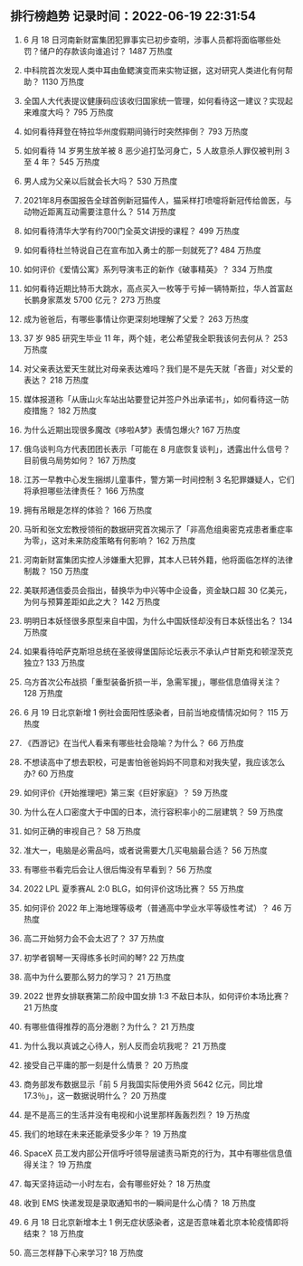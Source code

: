 
## 排行榜趋势 记录时间：2022-06-19 22:31:54
  
  1. 6 月 18 日河南新财富集团犯罪事实已初步查明，涉事人员都将面临哪些处罚？储户的存款该向谁追讨？ 1487 万热度
    
  2. 中科院首次发现人类中耳由鱼鳃演变而来实物证据，这对研究人类进化有何帮助？ 1130 万热度
    
  3. 全国人大代表提议健康码应该收归国家统一管理，如何看待这一建议？实现起来难度大吗？ 795 万热度
    
  4. 如何看待拜登在特拉华州度假期间骑行时突然摔倒？ 793 万热度
    
  5. 如何看待 14 岁男生放羊被 8 恶少追打坠河身亡，5 人故意杀人罪仅被判刑 3 至 4 年？ 545 万热度
    
  6. 男人成为父亲以后就会长大吗？ 530 万热度
    
  7. 2021年8月泰国报告全球首例新冠猫传人，猫采样打喷嚏将新冠传给兽医，与动物近距离互动需要注意什么？ 514 万热度
    
  8. 如何看待清华大学有约700门全英文讲授的课程？ 499 万热度
    
  9. 如何看待杜兰特说自己在宣布加入勇士的那一刻就死了? 484 万热度
    
  10. 如何评价《爱情公寓》系列导演韦正的新作《破事精英》？ 334 万热度
    
  11. 如何看待近期比特币大跳水，高点买入一枚等于亏掉一辆特斯拉，华人首富赵长鹏身家蒸发 5700 亿元？ 273 万热度
    
  12. 成为爸爸后，有哪些事情让你更深刻地理解了父爱？ 263 万热度
    
  13. 37 岁 985 研究生毕业 11 年，两个娃，老公希望我全职我该何去何从？ 253 万热度
    
  14. 对父亲表达爱天生就比对母亲表达难吗？我们是不是先天就「吝啬」对父爱的表达？ 218 万热度
    
  15. 媒体报道称「从唐山火车站出站要登记并签户外出承诺书」，如何看待这一防疫措施？ 182 万热度
    
  16. 为什么近期出现很多魔改《哆啦A梦》表情包爆火? 167 万热度
    
  17. 俄乌谈判乌方代表团团长表示「可能在 8 月底恢复谈判」，透露出什么信号？目前俄乌局势如何？ 167 万热度
    
  18. 江苏一早教中心发生捆绑儿童事件，警方第一时间控制  3 名犯罪嫌疑人，它们将承担哪些法律责任？ 166 万热度
    
  19. 拥有吊眼是怎样的体验？ 166 万热度
    
  20. 马昕和张文宏教授领衔的数据研究首次揭示了「非高危组奥密克戎患者重症率为零」，这对未来防疫策略有何影响？ 162 万热度
    
  21. 河南新财富集团实控人涉嫌重大犯罪，其本人已转外籍，他将面临怎样的法律制裁？ 150 万热度
    
  22. 美联邦通信委员会指出，替换华为中兴等中企设备，资金缺口超 30 亿美元，为何与预算差距如此之大？ 142 万热度
    
  23. 明明日本妖怪很多原型来自中国，为什么中国妖怪却没有日本妖怪出名？ 134 万热度
    
  24. 如果看待哈萨克斯坦总统在圣彼得堡国际论坛表示不承认卢甘斯克和顿涅茨克独立? 133 万热度
    
  25. 乌方首次公布战损「重型装备折损一半，急需军援」，哪些信息值得关注？ 128 万热度
    
  26. 6 月 19 日北京新增 1 例社会面阳性感染者，目前当地疫情情况如何？ 115 万热度
    
  27. 《西游记》在当代人看来有哪些社会隐喻？为什么？ 66 万热度
    
  28. 不想读高中了想去职校，可是害怕爸爸妈妈不同意和对我失望，我应该怎么办? 60 万热度
    
  29. 如何评价《开始推理吧》第三案《巨好家庭》？ 59 万热度
    
  30. 为什么在人口密度大于中国的日本，流行容积率小的二层建筑？ 59 万热度
    
  31. 如何正确的审视自己？ 58 万热度
    
  32. 准大一，电脑是必需品吗，或者说需要大几买电脑最合适？ 56 万热度
    
  33. 有哪些书看完后会让人很后悔没有早看到？ 56 万热度
    
  34. 2022 LPL 夏季赛AL 2:0 BLG，如何评价这场比赛？ 55 万热度
    
  35. 如何评价 2022 年上海地理等级考（普通高中学业水平等级性考试）？ 46 万热度
    
  36. 高二开始努力会不会太迟了？ 37 万热度
    
  37. 初学者钢琴一天得练多长时间的琴? 22 万热度
    
  38. 高中为什么要那么努力的学习？ 21 万热度
    
  39. 2022 世界女排联赛第二阶段中国女排 1:3 不敌日本队，如何评价本场比赛？ 21 万热度
    
  40. 有哪些值得推荐的高分港剧？为什么？ 21 万热度
    
  41. 为什么我以真诚之心待人，别人反而会坑我呢？ 21 万热度
    
  42. 接受自己平庸的那一刻是什么情景？ 20 万热度
    
  43. 商务部发布数据显示「前 5 月我国实际使用外资 5642 亿元，同比增17.3％」，这一数据说明什么？ 20 万热度
    
  44. 是不是高三的生活并没有电视和小说里那样轰轰烈烈？ 19 万热度
    
  45. 我们的地球在未来还能承受多少年？ 19 万热度
    
  46. SpaceX 员工发内部公开信呼吁领导层谴责马斯克的行为，其中有哪些信息值得关注？ 19 万热度
    
  47. 每天坚持运动一小时左右，会有哪些好处？ 18 万热度
    
  48. 收到 EMS 快递发现是录取通知书的一瞬间是什么心情？ 18 万热度
    
  49. 6 月 18 日北京新增本土 1 例无症状感染者，这是否意味着北京本轮疫情即将结束？ 18 万热度
    
  50. 高三怎样静下心来学习? 18 万热度
    